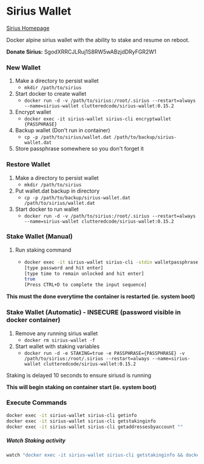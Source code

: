 # Sirius Wallet

[Sirius Homepage](https://getsirius.io)

Docker alpine sirius wallet with the ability to stake and resume on reboot.

**Donate Sirius:** SgodXRRCJLRuj1S8RW5wABzjdDRyFGR2W1

### New Wallet
1. Make a directory to persist wallet
    * `mkdir /path/to/sirius`
2. Start docker to create wallet
    * `docker run -d -v /path/to/sirius:/root/.sirius --restart=always --name=sirius-wallet clutteredcode/sirius-wallet:0.15.2`
3. Encrypt wallet
    * `docker exec -it sirius-wallet sirius-cli encryptwallet {PASSPHRASE}`
4. Backup wallet (Don't run in container)
    * `cp -p /path/to/sirius/wallet.dat /path/to/backup/sirius-wallet.dat`
5. Store passphrase somewhere so you don't forget it

### Restore Wallet
1. Make a directory to persist wallet
    * `mkdir /path/to/sirius`
2. Put wallet.dat backup in directory
    * `cp -p /path/to/backup/sirius-wallet.dat /path/to/sirius/wallet.dat`
3. Start docker to run wallet
    * `docker run -d -v /path/to/sirius:/root/.sirius --restart=always --name=sirius-wallet clutteredcode/sirius-wallet:0.15.2`

### Stake Wallet (Manual)
1. Run staking command
    * ```bash
      docker exec -it sirius-wallet sirius-cli -stdin walletpassphrase
      [type password and hit enter]
      [type time to remain unlocked and hit enter]
      true
      [Press CTRL+D to complete the input sequence]
      ```

**This must the done everytime the container is restarted (ie. system boot)**

### Stake Wallet (Automatic) - INSECURE (password visible in docker container)
1. Remove any running sirius wallet
    * `docker rm sirius-wallet -f`
2. Start wallet with staking variables
    * `docker run -d -e STAKING=true -e PASSPHRASE={PASSPHRASE} -v /path/to/sirius:/root/.sirius --restart=always --name=sirius-wallet clutteredcode/sirius-wallet:0.15.2`

Staking is delayed 10 seconds to ensure siriusd is running

**This will begin staking on container start (ie. system boot)**

### Execute Commands
```bash
docker exec -it sirius-wallet sirius-cli getinfo
docker exec -it sirius-wallet sirius-cli getstakinginfo
docker exec -it sirius-wallet sirius-cli getaddressesbyaccount ""
```

 ##### Watch Staking activity
```bash
watch "docker exec -it sirius-wallet sirius-cli getstakinginfo && docker exec -it sirius-wallet sirius-cli getwalletinfo"
```